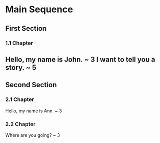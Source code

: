 # Main Sequence

## First Section

### 1.1 Chapter

Hello, my name is John.
~ 3
I want to tell you a story.
~ 5
---

## Second Section

### 2.1 Chapter

Hello, my name is Ann.
~ 3

### 2.2 Chapter

Where are you going?
~ 3
